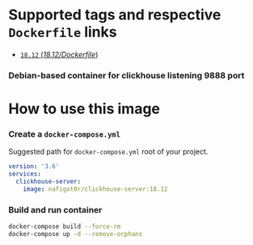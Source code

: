 # Supported tags and respective `Dockerfile` links
-	[`18.12` (*18.12/Dockerfile*)](https://github.com/nafigator/docker-library/blob/master/clickhouse-server/18.12/Dockerfile)

### Debian-based container for clickhouse listening 9888 port

# How to use this image
### Create a `docker-compose.yml`

Suggested path for `docker-compose.yml` root of your project.
```yaml
version: '3.6'
services:
  clickhouse-server:
    image: nafigat0r/clickhouse-server:18.12
```

### Build and run container
```bash
docker-compose build --force-rm
docker-compose up -d --remove-orphans
```
